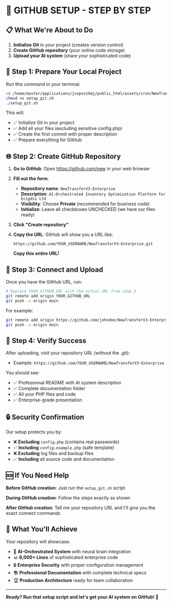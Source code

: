 # 🚀 GITHUB SETUP - STEP BY STEP

## 📋 What We're About to Do

1. **Initialize Git** in your project (creates version control)
2. **Create GitHub repository** (your online code storage) 
3. **Upload your AI system** (share your sophisticated code)

## 🔧 Step 1: Prepare Your Local Project

Run this command in your terminal:

```bash
cd /home/master/applications/jcepnzzkmj/public_html/assets/cron/NewTransferV3
chmod +x setup_git.sh
./setup_git.sh
```

This will:
- ✅ Initialize Git in your project
- ✅ Add all your files (excluding sensitive config.php)
- ✅ Create the first commit with proper description
- ✅ Prepare everything for GitHub

## 🌐 Step 2: Create GitHub Repository

1. **Go to GitHub**: Open https://github.com/new in your web browser

2. **Fill out the form**:
   - **Repository name**: `NewTransferV3-Enterprise`
   - **Description**: `AI-Orchestrated Inventory Optimization Platform for Ecigdis Ltd`
   - **Visibility**: Choose **Private** (recommended for business code)
   - **Initialize**: Leave all checkboxes UNCHECKED (we have our files ready)

3. **Click "Create repository"**

4. **Copy the URL**: GitHub will show you a URL like:
   ```
   https://github.com/YOUR_USERNAME/NewTransferV3-Enterprise.git
   ```
   **Copy this entire URL!**

## 🔗 Step 3: Connect and Upload

Once you have the GitHub URL, run:

```bash
# Replace YOUR_GITHUB_URL with the actual URL from step 2
git remote add origin YOUR_GITHUB_URL
git push -u origin main
```

For example:
```bash
git remote add origin https://github.com/johndoe/NewTransferV3-Enterprise.git
git push -u origin main
```

## 🎊 Step 4: Verify Success

After uploading, visit your repository URL (without the .git):
- Example: `https://github.com/YOUR_USERNAME/NewTransferV3-Enterprise`

You should see:
- ✅ Professional README with AI system description
- ✅ Complete documentation folder
- ✅ All your PHP files and code
- ✅ Enterprise-grade presentation

## 🔒 Security Confirmation

Our setup protects you by:
- ❌ **Excluding** `config.php` (contains real passwords)
- ✅ **Including** `config.example.php` (safe template)
- ❌ **Excluding** log files and backup files
- ✅ **Including** all source code and documentation

## 🆘 If You Need Help

**Before GitHub creation**: Just run the `setup_git.sh` script

**During GitHub creation**: Follow the steps exactly as shown

**After GitHub creation**: Tell me your repository URL and I'll give you the exact connect commands

## 🎯 What You'll Achieve

Your repository will showcase:
- 🧠 **AI-Orchestrated System** with neural brain integration
- 📊 **6,000+ Lines** of sophisticated enterprise code  
- 🔒 **Enterprise Security** with proper configuration management
- 📚 **Professional Documentation** with complete technical specs
- 🏆 **Production Architecture** ready for team collaboration

---

**Ready? Run that setup script and let's get your AI system on GitHub! 🚀**